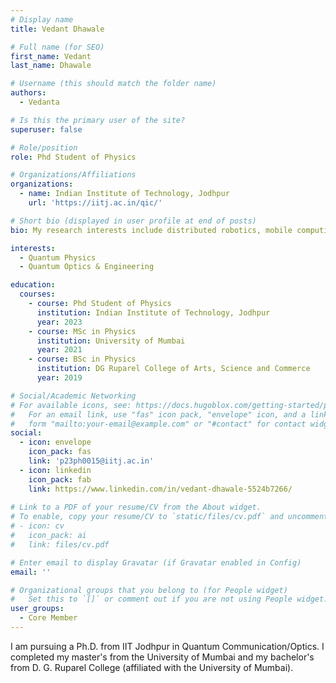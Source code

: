 ```yaml
---
# Display name
title: Vedant Dhawale

# Full name (for SEO)
first_name: Vedant
last_name: Dhawale

# Username (this should match the folder name)
authors:
  - Vedanta

# Is this the primary user of the site?
superuser: false

# Role/position
role: Phd Student of Physics

# Organizations/Affiliations
organizations:
  - name: Indian Institute of Technology, Jodhpur
    url: 'https://iitj.ac.in/qic/'

# Short bio (displayed in user profile at end of posts)
bio: My research interests include distributed robotics, mobile computing and programmable matter.

interests:
  - Quantum Physics 
  - Quantum Optics & Engineering

education:
  courses:
    - course: Phd Student of Physics
      institution: Indian Institute of Technology, Jodhpur
      year: 2023
    - course: MSc in Physics
      institution: University of Mumbai
      year: 2021
    - course: BSc in Physics
      institution: DG Ruparel College of Arts, Science and Commerce
      year: 2019

# Social/Academic Networking
# For available icons, see: https://docs.hugoblox.com/getting-started/page-builder/#icons
#   For an email link, use "fas" icon pack, "envelope" icon, and a link in the
#   form "mailto:your-email@example.com" or "#contact" for contact widget.
social:
  - icon: envelope
    icon_pack: fas
    link: 'p23ph0015@iitj.ac.in'
  - icon: linkedin
    icon_pack: fab
    link: https://www.linkedin.com/in/vedant-dhawale-5524b7266/
  
# Link to a PDF of your resume/CV from the About widget.
# To enable, copy your resume/CV to `static/files/cv.pdf` and uncomment the lines below.
# - icon: cv
#   icon_pack: ai
#   link: files/cv.pdf

# Enter email to display Gravatar (if Gravatar enabled in Config)
email: ''

# Organizational groups that you belong to (for People widget)
#   Set this to `[]` or comment out if you are not using People widget.
user_groups:
  - Core Member
---
```


I am pursuing a Ph.D. from IIT Jodhpur in Quantum Communication/Optics. 
I completed my master's from the University of Mumbai and my bachelor's from D. G. Ruparel College (affiliated with the University of Mumbai).
